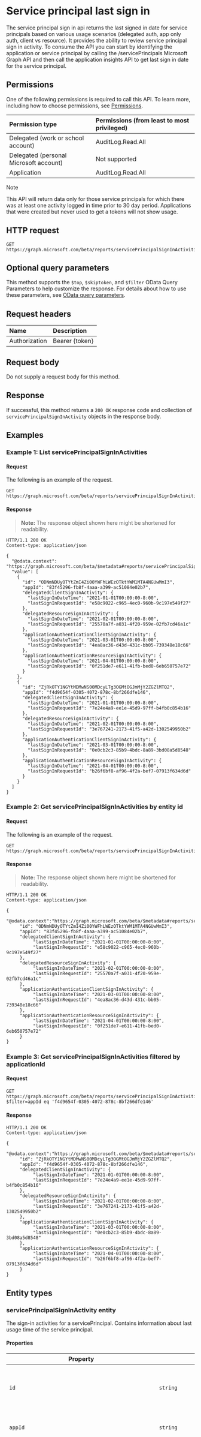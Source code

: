 # Service principal last sign in

The service principal sign in api returns the last signed in date for service principals based on various usage scenarios (delegated auth, app only auth, client vs resource). It provides the ability to review service principal sign in activity.
To consume the API you can start by identifying the application or service principal by calling the /servicePrincipals Microsoft Graph API and then call the application insights API to get last sign in date for the service principal.

## Permissions

One of the following permissions is required to call this API. To learn more, including how to choose permissions, see [Permissions](/graph/permissions-reference).

| Permission type                        | Permissions (from least to most privileged) |
| :------------------------------------- | :------------------------------------------ |
| Delegated (work or school account)     | AuditLog.Read.All                           |
| Delegated (personal Microsoft account) | Not supported                               |
| Application                            | AuditLog.Read.All                           |

> [!Note]
> This API will return data only for those service principals for which there was at least one activity logged in time prior to 30 day period. Applications that were created but never used to get a tokens will not show usage.

## HTTP request

<!-- { "blockType": "ignored" } -->

```http
GET https://graph.microsoft.com/beta/reports/servicePrincipalSignInActivities
```

## Optional query parameters

This method supports the `$top`, `$skiptoken`, and `$filter` OData Query Parameters to help customize the response. For details about how to use these parameters, see [OData query parameters](/graph/query-parameters).

## Request headers

| Name          | Description    |
| :------------ | :------------- |
| Authorization | Bearer {token} |

## Request body

Do not supply a request body for this method.

## Response

If successful, this method returns a `200 OK` response code and collection of `servicePrincipalSignInActivity` objects in the response body.

## Examples

### Example 1: List servicePrincipalSignInActivities

#### Request

The following is an example of the request.

<!-- {
  "blockType": "request",
  "name": "get_serviceprincipal_last_signin_1"
}-->

```http
GET https://graph.microsoft.com/beta/reports/servicePrincipalSignInActivities
```

#### Response

> **Note:** The response object shown here might be shortened for readability.

<!-- {
  "blockType": "response",
  "truncated": true,
  "@odata.type": "microsoft.graph.signIn"
} -->

```http
HTTP/1.1 200 OK
Content-type: application/json

{
  "@odata.context": "https://graph.microsoft.com/beta/$metadata#reports/servicePrincipalSignInActivities",
  "value": [
    {
      "id": "ODNmNDUyOTYtZmI4Zi00YWFhLWEzOTktYWM1MTA4NGUwMmI3",
      "appId": "83f45296-fb8f-4aaa-a399-ac51084e02b7",
      "delegatedClientSignInActivity": {
        "lastSignInDateTime": "2021-01-01T00:00:00-8:00",
        "lastSignInRequestId": "e58c9022-c965-4ec0-960b-9c197e549f27"
      },
      "delegatedResourceSignInActivity": {
        "lastSignInDateTime": "2021-02-01T00:00:00-8:00",
        "lastSignInRequestId": "25570a7f-a031-4f20-959e-02fb7cd46a1c"
      },
      "applicationAuthenticationClientSignInActivity": {
        "lastSignInDateTime": "2021-03-01T00:00:00-8:00",
        "lastSignInRequestId": "4ea8ac36-d43d-431c-bb05-739348e18c66"
      },
      "applicationAuthenticationResourceSignInActivity": {
        "lastSignInDateTime": "2021-04-01T00:00:00-8:00",
        "lastSignInRequestId": "0f251de7-e611-41fb-bed0-6eb650757e72"
      }
    },
    {
      "id": "ZjRkOTY1NGYtMDMwNS00MDcyLTg3OGMtOGJmMjY2ZGZlMTQ2",
      "appId": "f4d9654f-0305-4072-878c-8bf266dfe146",
      "delegatedClientSignInActivity": {
        "lastSignInDateTime": "2021-01-01T00:00:00-8:00",
        "lastSignInRequestId": "7e24e4a9-ee1e-45d9-97ff-b4fb0c854b16"
      },
      "delegatedResourceSignInActivity": {
        "lastSignInDateTime": "2021-02-01T00:00:00-8:00",
        "lastSignInRequestId": "3e767241-2173-41f5-a42d-1302549950b2"
      },
      "applicationAuthenticationClientSignInActivity": {
        "lastSignInDateTime": "2021-03-01T00:00:00-8:00",
        "lastSignInRequestId": "0e0cb2c3-85b9-4bdc-8a89-3bd08a5d8548"
      },
      "applicationAuthenticationResourceSignInActivity": {
        "lastSignInDateTime": "2021-04-01T00:00:00-8:00",
        "lastSignInRequestId": "b26f6bf8-af96-4f2a-bef7-07913f634d6d"
      }
    }
  ]
}
```

### Example 2: Get servicePrincipalSignInActivities by entity id

#### Request

The following is an example of the request.

<!-- {
  "blockType": "request",
  "name": "get_serviceprincipal_last_signin_1"
}-->

```msgraph-interactive
GET https://graph.microsoft.com/beta/reports/servicePrincipalSignInActivities/ODNmNDUyOTYtZmI4Zi00YWFhLWEzOTktYWM1MTA4NGUwMmI3
```

#### Response

> **Note:** The response object shown here might be shortened for readability.

<!-- {
  "blockType": "response",
  "truncated": true,
  "@odata.type": "microsoft.graph.signIn"
} -->

```http
HTTP/1.1 200 OK
Content-type: application/json

{
     "@odata.context":"https://graph.microsoft.com/beta/$metadata#reports/servicePrincipalSignInActivities",
     "id": "ODNmNDUyOTYtZmI4Zi00YWFhLWEzOTktYWM1MTA4NGUwMmI3",
     "appId": "83f45296-fb8f-4aaa-a399-ac51084e02b7",
     "delegatedClientSignInActivity": {
          "lastSignInDateTime": "2021-01-01T00:00:00-8:00",
          "lastSignInRequestId": "e58c9022-c965-4ec0-960b-9c197e549f27"
     },
     "delegatedResourceSignInActivity": {
          "lastSignInDateTime": "2021-02-01T00:00:00-8:00",
          "lastSignInRequestId": "25570a7f-a031-4f20-959e-02fb7cd46a1c"
     },
     "applicationAuthenticationClientSignInActivity": {
          "lastSignInDateTime": "2021-03-01T00:00:00-8:00",
          "lastSignInRequestId": "4ea8ac36-d43d-431c-bb05-739348e18c66"
     },
     "applicationAuthenticationResourceSignInActivity": {
          "lastSignInDateTime": "2021-04-01T00:00:00-8:00",
          "lastSignInRequestId": "0f251de7-e611-41fb-bed0-6eb650757e72"
     }
}
```

### Example 3: Get servicePrincipalSignInActivities filtered by applicationId

#### Request

<!-- {
  "blockType": "request",
  "name": "get_serviceprincipal_last_signin_3"
}-->

```http
GET https://graph.microsoft.com/beta/reports/servicePrincipalSignInActivities?$filter=appId eq 'f4d9654f-0305-4072-878c-8bf266dfe146'
```

#### Response

<!-- {
  "blockType": "response",
  "truncated": true,
  "@odata.type": "microsoft.graph.signIn"
} -->

```http
HTTP/1.1 200 OK
Content-type: application/json

{
     "@odata.context":"https://graph.microsoft.com/beta/$metadata#reports/servicePrincipalSignInActivities",
     "id": "ZjRkOTY1NGYtMDMwNS00MDcyLTg3OGMtOGJmMjY2ZGZlMTQ2",
     "appId": "f4d9654f-0305-4072-878c-8bf266dfe146",
     "delegatedClientSignInActivity": {
          "lastSignInDateTime": "2021-01-01T00:00:00-8:00",
          "lastSignInRequestId": "7e24e4a9-ee1e-45d9-97ff-b4fb0c854b16"
     },
     "delegatedResourceSignInActivity": {
          "lastSignInDateTime": "2021-02-01T00:00:00-8:00",
          "lastSignInRequestId": "3e767241-2173-41f5-a42d-1302549950b2"
     },
     "applicationAuthenticationClientSignInActivity": {
          "lastSignInDateTime": "2021-03-01T00:00:00-8:00",
          "lastSignInRequestId": "0e0cb2c3-85b9-4bdc-8a89-3bd08a5d8548"
     },
     "applicationAuthenticationResourceSignInActivity": {
          "lastSignInDateTime": "2021-04-01T00:00:00-8:00",
          "lastSignInRequestId": "b26f6bf8-af96-4f2a-bef7-07913f634d6d"
     }
}
```

## Entity types

### servicePrincipalSignInActivity entity

The sign-in activities for a servicePrincipal. Contains information about last usage time of the service principal.

#### Properties

| Property                                          | Type                             | Description                                                                                                                          | Key | ReadOnly |
| ------------------------------------------------- | -------------------------------- | ------------------------------------------------------------------------------------------------------------------------------------ | --- | -------- |
| `id`                                              | `string`                         | The unique id for each service principal sign-in event.                                                                              | Yes | Yes      |
| `appId`                                           | `string`                         | The application id of the resource.                                                                                                  | No  | Yes      |
| `delegatedClientSignInActivity`                   | `microsoft.graph.signInActivity` | The sign-in activity of the application in a delegated flow (user sign in) where the application is acting like a client.            | No  | Yes      |
| `delegatedResourceSignInActivity`                 | `microsoft.graph.signInActivity` | The sign-in activity of the application in a delegated flow (user sign in) where the application is acting like a resource.          | No  | Yes      |
| `applicationAuthenticationClientSignInActivity`   | `microsoft.graph.signInActivity` | The sign-in activity of the application in a app-only auth flow (app to app tokens) where the application is acting like a client.   | No  | Yes      |
| `applicationAuthenticationResourceSignInActivity` | `microsoft.graph.signInActivity` | The sign-in activity of the application in a app-only auth flow (app to app tokens) where the application is acting like a resource. | No  | Yes      |

#### Supported functionality

| Operation | Supported | Method        | Success |
| --------- | :-------: | ------------- | ------- |
| List      |     ✓     | `GET`         | `200`   |
| Get       |     ✓     | `GET`         | `200`   |
| Create    |     X     | `POST`        | `201`   |
| Update    |     X     | `PATCH`/`PUT` | `204`   |
| Delete    |     X     | `DELETE`      | `204`   |

#### Supported query patterns

| Pattern                | Supported | Syntax                                                                                                           |
| ---------------------- | :-------: | ---------------------------------------------------------------------------------------------------------------- |
| Server-side pagination |     ✓     | `@odata.nextLink`                                                                                                |
| Filter                 |     ✓     | `/servicePrincipalSignInActivities?$filter=delegatedClientSignInActivity/lastSignInDate lt 2020-01-01T00:00:00Z` |
| Filter                 |     ✓     | `/servicePrincipalSignInActivities?$filter=appId eq 'f4d9654f-0305-4072-878c-8bf266dfe146'`                      |

### reportRoot entity (existing)

#### New properties

| Property                           | Type                                              | Description                                                                                                         | Key | ReadOnly |
| ---------------------------------- | ------------------------------------------------- | ------------------------------------------------------------------------------------------------------------------- | --- | -------- |
| `servicePrincipalSignInActivities` | `Collection(self.servicePrincipalSignInActivity)` | The sign in activities for a servicePrincipal. Contains information about last usage time of the service principal. | No  | Yes      |

#### CSDL

```xml

<EntityType Name="reportRoot" OpenType="false">
    <NavigationProperty Name="servicePrincipalSignInActivities" Type="Collection(self.servicePrincipalSignInActivity)" ContainsTarget="true" />
</EntityType>

```
